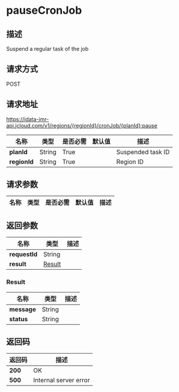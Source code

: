 # pauseCronJob


## 描述
Suspend a regular task of the job

## 请求方式
POST

## 请求地址
https://idata-jmr-api.jcloud.com/v1/regions/{regionId}/cronJob/{planId}:pause

|名称|类型|是否必需|默认值|描述|
|---|---|---|---|---|
|**planId**|String|True||Suspended task ID|
|**regionId**|String|True||Region ID|

## 请求参数
|名称|类型|是否必需|默认值|描述|
|---|---|---|---|---|


## 返回参数
|名称|类型|描述|
|---|---|---|
|**requestId**|String||
|**result**|[Result](##Result)||


### <a name="Result">Result</a>
|名称|类型|描述|
|---|---|---|
|**message**|String||
|**status**|String||

## 返回码
|返回码|描述|
|---|---|
|**200**|OK|
|**500**|Internal server error|
